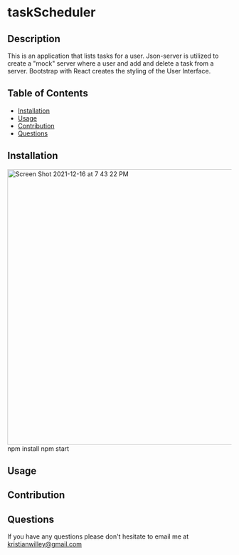 # taskScheduler

## Description 
This is an application that lists tasks for a user. Json-server is utilized to create a "mock" server where a user and 
add and delete a task from a server. Bootstrap with React creates the styling of the User Interface. 

 ## Table of Contents
* [Installation](#installation) 
* [Usage](#usage) 
* [Contribution](#contribution)  
* [Questions](#questions)
## Installation 

<img width="618" alt="Screen Shot 2021-12-16 at 7 43 22 PM" src="https://user-images.githubusercontent.com/48849948/146485517-920308ab-fbb1-4cf3-8a20-b0456ff2b04c.png">
npm install 
npm start

## Usage 

## Contribution 

## Questions

If you have any questions please don't hesitate to email me at kristianwilley@gmail.com 
